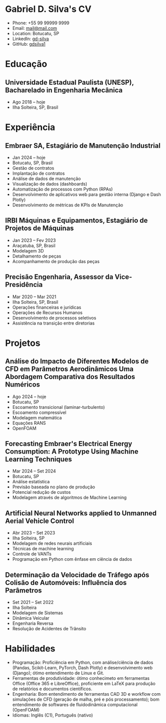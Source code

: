# Gabriel D. Silva's CV

- Phone: +55 99 99999 9999
- Email: [mail@mail.com](mailto:mail@mail.com)
- Location: Botucatu, SP
- LinkedIn: [gd-silva](https://linkedin.com/in/gd-silva)
- GitHub: [gdsilva1](https://github.com/gdsilva1)


# Educação

## Universidade Estadual Paulista (UNESP), Bacharelado in Engenharia Mecânica

- Ago 2018 – hoje
- Ilha Solteira, SP, Brasil

# Experiência

## Embraer SA, Estagiário de Manutenção Industrial

- Jan 2024 – hoje
- Botucatu, SP, Brasil
- Gestão de contratos
- Implantação de contratos
- Análise de dados de manutenção
- Visualização de dados (dashboards)
- Automatização de processos com Python (RPAs)
- Desenvolvimento de aplicativos web para gestão interna (Django e Dash Plotly)
- Desenvolvimento de métricas de KPIs de Manutenção

## IRBI Máquinas e Equipamentos, Estagiário de Projetos de Máquinas

- Jan 2023 – Fev 2023
- Araçatuba, SP, Brasil
- Modelagem 3D
- Detalhamento de peças
- Acompanhamento de produção das peças

## Precisão Engenharia, Assessor da Vice-Presidência

- Mar 2020 – Mar 2021
- Ilha Solteira, SP, Brasil
- Operações financeiras e jurídicas
- Operações de Recursos Humanos
- Desenvolvimento de processos seletivos
- Assistência na transição entre diretorias

# Projetos

## Análise do Impacto de Diferentes Modelos de CFD em Parâmetros Aerodinâmicos Uma Abordagem Comparativa dos Resultados Numéricos

- Ago 2024 – hoje
- Botucatu, SP
- Escoamento transicional (laminar-turbulento)
- Escoamento compressível
- Modelagem matemática
- Equações RANS
- OpenFOAM

## Forecasting Embraer's Electrical Energy Consumption: A Prototype Using Machine Learning Techniques

- Mar 2024 – Set 2024
- Botucatu, SP
- Análise estatística
- Previsão baseada no plano de produção
- Potencial redução de custos
- Modelagem através de algoritmos de Machine Learning

## Artificial Neural Networks applied to Unmanned Aerial Vehicle Control

- Abr 2023 – Set 2023
- Ilha Solteira, SP
- Modelagem de redes neurais artificiais
- Técnicas de machine learning
- Controle de VANTs
- Programação em Python com ênfase em ciência de dados

## Determinação da Velocidade de Tráfego após Colisão de Automóveis: Influência dos Parâmetros

- Set 2021 – Set 2022
- Ilha Solteira
- Modelagem de Sistemas
- Dinâmica Veicular
- Engenharia Reversa
- Resolução de Acidentes de Trânsito

# Habilidades

- Programação: Proficiência em Python, com análise/ciência de dados (Pandas, Scikit-Learn, PyTorch, Dash Plotly) e desenvolvimento web (Django); ótimo entendimento de Linux e Git.
- Ferramentas de produtividade: ótimo conhecimeto em ferramentas Office (Office 365 e LibreOffice), proficiente em LaTeX para produção de relatórios e documentos científicos.
- Engenharia: Bom entendimento de ferramentas CAD 3D e workflow com simulações de CFD (geração de malha, pré e pós processamento); bom entendimento de softwares de fluidodinâmica computacional (OpenFOAM)
- Idiomas: Inglês (C1), Português (nativo)
